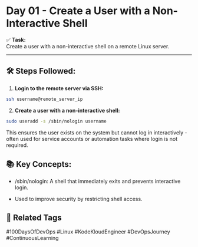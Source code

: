 # Day 01 - Create a User with a Non-Interactive Shell

✅ **Task:**  
Create a user with a non-interactive shell on a remote Linux server.

---

## 🛠️ Steps Followed:

1. **Login to the remote server via SSH:**

```bash
ssh username@remote_server_ip
```

2. **Create a user with a non-interactive shell:**

```bash
sudo useradd -s /sbin/nologin username
```
This ensures the user exists on the system but cannot log in interactively - often used for service accounts or automation tasks where login is not required.

## 📚 Key Concepts:
* /sbin/nologin: A shell that immediately exits and prevents interactive login.

* Used to improve security by restricting shell access.

## 🔗 Related Tags
#100DaysOfDevOps #Linux #KodeKloudEngineer #DevOpsJourney #ContinuousLearning
